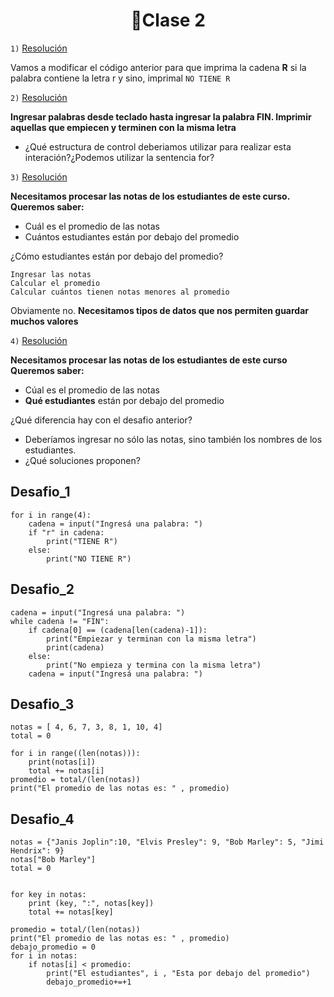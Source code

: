 <h1 align="center"> 🐍Clase 2 </h1>

```1)``` [Resolución](#Desafio_1)

Vamos a modificar el código anterior para que imprima la cadena **R** si la palabra contiene la letra r y sino, imprimal ``NO TIENE R`` 

```2)``` [Resolución](#Desadfio_2)

**Ingresar palabras desde teclado hasta ingresar la palabra FIN. Imprimir aquellas que empiecen y terminen con la misma letra** 

- ¿Qué estructura de control deberiamos utilizar para realizar esta interación?¿Podemos utilizar la sentencia for?

```3)``` [Resolución](#Desafio_3) 

 **Necesitamos procesar las notas de los estudiantes de este curso. Queremos saber:** 

- Cuál es el promedio de las notas
- Cuántos estudiantes están por debajo del promedio

¿Cómo estudiantes están por debajo del promedio?

```
Ingresar las notas
Calcular el promedio
Calcular cuántos tienen notas menores al promedio
```

Obviamente no. **Necesitamos tipos de datos que nos permiten guardar muchos valores**

```4)``` [Resolución](#Desafio_4)

**Necesitamos procesar las notas de los estudiantes de este curso Queremos saber:**

- Cúal es el promedio de las notas
- **Qué estudiantes** están por debajo del promedio

¿Qué diferencia hay con el desafio anterior?

- Deberíamos ingresar no sólo las notas, sino también los nombres de los estudiantes.
- ¿Qué soluciones proponen?

Desafio_1
---------
```Py
for i in range(4):
    cadena = input("Ingresá una palabra: ")
    if "r" in cadena:
        print("TIENE R")
    else:
        print("NO TIENE R")
```

Desafio_2
---------
```Py
cadena = input("Ingresá una palabra: ")
while cadena != "FIN":
    if cadena[0] == (cadena[len(cadena)-1]):
        print("Empiezar y terminan con la misma letra")
        print(cadena)
    else:
        print("No empieza y termina con la misma letra")
    cadena = input("Ingresá una palabra: ")
```

Desafio_3
---------
```Py
notas = [ 4, 6, 7, 3, 8, 1, 10, 4]
total = 0

for i in range((len(notas))):
    print(notas[i])
    total += notas[i]
promedio = total/(len(notas))
print("El promedio de las notas es: " , promedio)
```

Desafio_4
---------
```Py
notas = {"Janis Joplin":10, "Elvis Presley": 9, "Bob Marley": 5, "Jimi Hendrix": 9}
notas["Bob Marley"]
total = 0


for key in notas:
    print (key, ":", notas[key])
    total += notas[key]

promedio = total/(len(notas))
print("El promedio de las notas es: " , promedio)
debajo_promedio = 0
for i in notas:
    if notas[i] < promedio:
        print("El estudiantes", i , "Esta por debajo del promedio")
        debajo_promedio+=+1
```